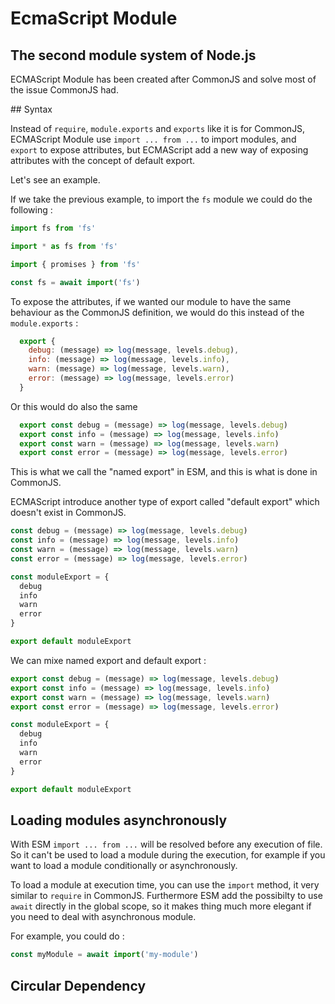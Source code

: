 # EcmaScript Module

## The second module system of Node.js

ECMAScript Module has been created after CommonJS and solve most of the issue CommonJS had.

## Syntax

Instead of `require`, `module.exports` and `exports` like it is for CommonJS, ECMAScript Module use `import ... from ...` to import modules, and `export` to expose attributes, but ECMAScript add a new way of exposing attributes with the concept of default export.

Let's see an example. 

If we take the previous example, to import the `fs` module we could do the following : 

```javascript
import fs from 'fs'
```

```javascript
import * as fs from 'fs'
```

```javascript
import { promises } from 'fs'
```

```javascript
const fs = await import('fs')
```

To expose the attributes, if we wanted our module to have the same behaviour as the CommonJS definition, we would do this instead of the `module.exports` :

```javascript
  export {
    debug: (message) => log(message, levels.debug),
    info: (message) => log(message, levels.info),
    warn: (message) => log(message, levels.warn),
    error: (message) => log(message, levels.error)
  }
```

Or this would do also the same

```javascript
  export const debug = (message) => log(message, levels.debug)
  export const info = (message) => log(message, levels.info)
  export const warn = (message) => log(message, levels.warn)
  export const error = (message) => log(message, levels.error)
```

This is what we call the "named export" in ESM, and this is what is done in CommonJS.

ECMAScript introduce another type of export called "default export" which doesn't exist in CommonJS. 

```javascript
const debug = (message) => log(message, levels.debug)
const info = (message) => log(message, levels.info)
const warn = (message) => log(message, levels.warn)
const error = (message) => log(message, levels.error)

const moduleExport = {
  debug
  info
  warn
  error
}

export default moduleExport
```

We can mixe named export and default export : 

```javascript
export const debug = (message) => log(message, levels.debug)
export const info = (message) => log(message, levels.info)
export const warn = (message) => log(message, levels.warn)
export const error = (message) => log(message, levels.error)

const moduleExport = {
  debug
  info
  warn
  error
}

export default moduleExport
```

## Loading modules asynchronously

With ESM `import ... from ...` will be resolved before any execution of file. So it can't be used to load a module during the execution, for example if you want to load a module conditionally or asynchronously.

To load a module at execution time, you can use the `import` method, it very similar to `require` in CommonJS. Furthermore ESM add the possibilty to use `await` directly in the global scope, so it makes thing much more elegant if you need to deal with asynchronous module.

For example, you could do : 

```javascript
const myModule = await import('my-module')
```

 ## Circular Dependency

